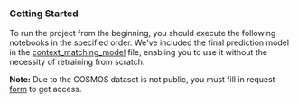 ### Getting Started

To run the project from the beginning, you should execute the following notebooks in the specified order. We've included the final prediction model in the [context_matching_model](model/context_matching_model.pkl) file, enabling you to use it without the necessity of retraining from scratch. 


**Note:** Due to the COSMOS dataset is not public, you must fill in request [form](https://docs.google.com/forms/d/e/1FAIpQLSf7rZ1-UX419nXqCp2NldekqVNJcS2W9A3jL7MTKhom41p0eg/viewform) to get access. 